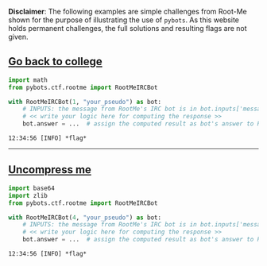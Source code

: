 **Disclaimer**: The following examples are simple challenges from Root-Me shown for the purpose of illustrating the use of `pybots`. As this website holds permanent challenges, the full solutions and resulting flags are not given.


## [Go back to college](https://www.root-me.org/en/Challenges/Programming/Go-back-to-college-147)

```python
import math
from pybots.ctf.rootme import RootMeIRCBot

with RootMeIRCBot(1, "your_pseudo") as bot:
    # INPUTS: the message from RootMe's IRC bot is in bot.inputs['message']
    # << write your logic here for computing the response >>
    bot.answer = ...  # assign the computed result as bot's answer to RootMe's IRC bot
```

    12:34:56 [INFO] *flag*


-----


## [Uncompress me](https://www.root-me.org/en/Challenges/Programming/Uncompress-me)

```python
import base64
import zlib
from pybots.ctf.rootme import RootMeIRCBot

with RootMeIRCBot(4, "your_pseudo") as bot:
    # INPUTS: the message from RootMe's IRC bot is in bot.inputs['message']
    # << write your logic here for computing the response >>
    bot.answer = ...  # assign the computed result as bot's answer to RootMe's IRC bot
```

    12:34:56 [INFO] *flag*
